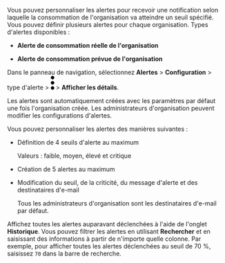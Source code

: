 Vous pouvez personnaliser les alertes pour recevoir une notification selon laquelle la consommation de l'organisation va atteindre un seuil spécifié. Vous pouvez définir plusieurs alertes pour chaque organisation. Types d'alertes disponibles :

-   **Alerte de consommation réelle de l'organisation**

-   **Alerte de consommation prévue de l'organisation**

Dans le panneau de navigation, sélectionnez **Alertes** \> **Configuration** \> type d'alerte \> ![""](Images/zsz1597101912145.svg) \> **Afficher les détails**.

Les alertes sont automatiquement créées avec les paramètres par défaut une fois l'organisation créée. Les administrateurs d'organisation peuvent modifier les configurations d'alertes.

Vous pouvez personnaliser les alertes des manières suivantes :

-   Définition de 4 seuils d'alerte au maximum

    Valeurs : faible, moyen, élevé et critique

-   Création de 5 alertes au maximum

-   Modification du seuil, de la criticité, du message d'alerte et des destinataires d'e-mail

    Tous les administrateurs d'organisation sont les destinataires d'e-mail par défaut.

Affichez toutes les alertes auparavant déclenchées à l'aide de l'onglet **Historique**. Vous pouvez filtrer les alertes en utilisant **Rechercher** et en saisissant des informations à partir de n'importe quelle colonne. Par exemple, pour afficher toutes les alertes déclenchées au seuil de 70 %, saisissez `70` dans la barre de recherche.
